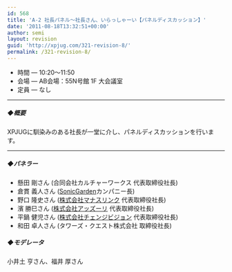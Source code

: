 ```yaml
---
id: 568
title: 'A-2 社長パネル～社長さん、いらっしゃーい【パネルディスカッション】'
date: '2011-08-18T13:32:51+00:00'
author: semi
layout: revision
guid: 'http://xpjug.com/321-revision-8/'
permalink: /321-revision-8/
---
```


- 時間 — 10:20～11:50
- 会場 — AB会場：55N号館 1F 大会議室
- 定員 — なし

---

##### ◆概要

XPJUGに馴染みのある社長が一堂に介し、パネルディスカッションを行います。

---

##### ◆パネラー

- 懸田 剛さん (合同会社カルチャーワークス 代表取締役社長)
- 倉貫 義人さん ([SonicGarden](http://www.sonicgarden.jp/)カンパニー長)
- 野口 隆史さん ([株式会社マナスリンク](http://www.manaslink.com/) 代表取締役社長)
- 濱 勝巳さん ([株式会社アッズーリ](http://www.azzurri.jp/) 代表取締役社長)
- 平鍋 健児さん ([株式会社チェンジビジョン](http://www.change-vision.com/) 代表取締役社長)
- 和田 卓人さん (タワーズ・クエスト株式会社 取締役社長)

##### ◆モデレータ

小井土 亨さん、福井 厚さん